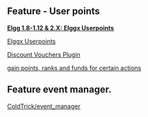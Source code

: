 ## Feature - User points 
**[Elgg 1.8-1.12 & 2.X: Elggx Userpoints](https://elgg.org/plugins/813379)**

[Elggx Userpoints](https://elgg.org/plugins/385111)

[Discount Vouchers Plugin](https://elgg.org/plugins/1197146)

[gain points, ranks and funds for certain actions](https://elgg.org/plugins/384905)

## Feature event manager.

[ColdTrick/event_manager](https://github.com/ColdTrick/event_manager)
